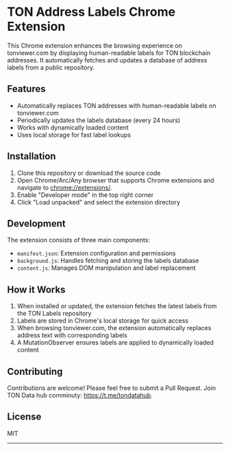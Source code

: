 # TON Address Labels Chrome Extension

This Chrome extension enhances the browsing experience on tonviewer.com by displaying human-readable labels for TON blockchain addresses. It automatically fetches and updates a database of address labels from a public repository.

## Features

- Automatically replaces TON addresses with human-readable labels on tonviewer.com
- Periodically updates the labels database (every 24 hours)
- Works with dynamically loaded content
- Uses local storage for fast label lookups

## Installation

1. Clone this repository or download the source code
2. Open Chrome/Arc/Any browser that supports Chrome extensions and navigate to [chrome://extensions/](chrome://extensions/).
3. Enable "Developer mode" in the top right corner
4. Click "Load unpacked" and select the extension directory

## Development

The extension consists of three main components:

- `manifest.json`: Extension configuration and permissions
- `background.js`: Handles fetching and storing the labels database
- `content.js`: Manages DOM manipulation and label replacement

## How it Works

1. When installed or updated, the extension fetches the latest labels from the TON Labels repository
2. Labels are stored in Chrome's local storage for quick access
3. When browsing tonviewer.com, the extension automatically replaces address text with corresponding labels
4. A MutationObserver ensures labels are applied to dynamically loaded content

## Contributing

Contributions are welcome! Please feel free to submit a Pull Request. Join TON Data hub comminuty: https://t.me/tondatahub.

## License

MIT

----